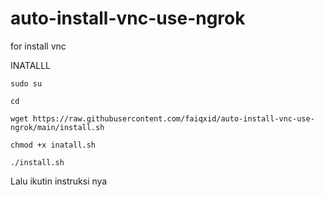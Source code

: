 # auto-install-vnc-use-ngrok
for install vnc 


INATALLL
```shell
sudo su
```
```shell
cd
```
```shell
wget https://raw.githubusercontent.com/faiqxid/auto-install-vnc-use-ngrok/main/install.sh
```
```shell
chmod +x inatall.sh
```
```shell
./install.sh
```



Lalu ikutin instruksi nya
